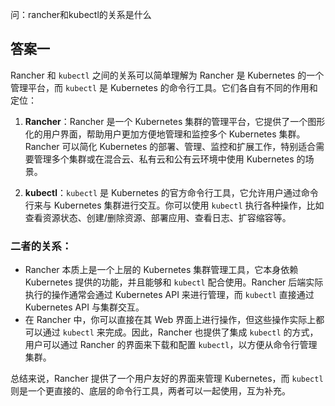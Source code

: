 问：rancher和kubectl的关系是什么
## 答案一
Rancher 和 `kubectl` 之间的关系可以简单理解为 Rancher 是 Kubernetes 的一个管理平台，而 `kubectl` 是 Kubernetes 的命令行工具。它们各自有不同的作用和定位：

1. **Rancher**：Rancher 是一个 Kubernetes 集群的管理平台，它提供了一个图形化的用户界面，帮助用户更加方便地管理和监控多个 Kubernetes 集群。Rancher 可以简化 Kubernetes 的部署、管理、监控和扩展工作，特别适合需要管理多个集群或在混合云、私有云和公有云环境中使用 Kubernetes 的场景。

2. **kubectl**：`kubectl` 是 Kubernetes 的官方命令行工具，它允许用户通过命令行来与 Kubernetes 集群进行交互。你可以使用 `kubectl` 执行各种操作，比如查看资源状态、创建/删除资源、部署应用、查看日志、扩容缩容等。

### 二者的关系：
- Rancher 本质上是一个上层的 Kubernetes 集群管理工具，它本身依赖 Kubernetes 提供的功能，并且能够和 `kubectl` 配合使用。Rancher 后端实际执行的操作通常会通过 Kubernetes API 来进行管理，而 `kubectl` 直接通过 Kubernetes API 与集群交互。
- 在 Rancher 中，你可以直接在其 Web 界面上进行操作，但这些操作实际上都可以通过 `kubectl` 来完成。因此，Rancher 也提供了集成 `kubectl` 的方式，用户可以通过 Rancher 的界面来下载和配置 `kubectl`，以方便从命令行管理集群。

总结来说，Rancher 提供了一个用户友好的界面来管理 Kubernetes，而 `kubectl` 则是一个更直接的、底层的命令行工具，两者可以一起使用，互为补充。